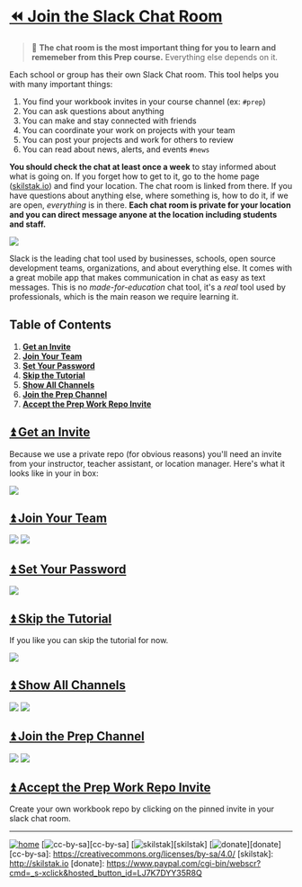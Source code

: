 # [⏪ Join the Slack Chat Room](/README.md)

> 💬 **The chat room is the most important thing for you to learn and
rememeber from this Prep course.** Everything else depends on it.

Each school or group has their own Slack Chat room. This tool helps
you with many important things:

1. You find your workbook invites in your course channel (ex: `#prep`)
1. You can ask questions about anything
1. You can make and stay connected with friends
1. You can coordinate your work on projects with your team
1. You can post your projects and work for others to review
1. You can read about news, alerts, and events `#news`

**You should check the chat at least once a week** to stay informed
about what is going on. If you forget how to get to it, go to the
home page ([skilstak.io](http://skilstak.io)) and find your location.
The chat room is linked from there. If you have questions about
anything else, where something is, how to do it, if we are open,
*everything* is in there. **Each chat room is private for your
location and you can direct message anyone at the location including
students and staff.**

![](/assets/slack.png)

Slack is the leading chat tool used by businesses, schools,
open source development teams, organizations, and about everything
else. It comes with a great mobile app that makes communication in
chat as easy as text messages. This is no *made-for-education* chat
tool, it's a *real* tool used by professionals, which is the main
reason we require learning it. 

## Table of Contents

1. [**Get an Invite**](#user-content--get-an-invite)
2. [**Join Your Team**](#user-content--join-your-team)
3. [**Set Your Password**](#user-content--set-your-password)
4. [**Skip the Tutorial**](#user-content--skip-the-tutorial)
5. [**Show All Channels**](#user-content--show-all-channels)
6. [**Join the Prep Channel**](#user-content--join-the-prep-channel)
7. [**Accept the Prep Work Repo Invite**](#user-content--accept-the-prep-work-repo-invite)

## [⏫ Get an Invite](#)

Because we use a private repo (for obvious reasons) you'll need an
invite from your instructor, teacher assistant, or location manager.
Here's what it looks like in your in box:

![](/assets/slack1.png)

## [⏫ Join Your Team](#)

![](/assets/slack2.png)
![](/assets/slack3.png)

## [⏫ Set Your Password](#)

![](/assets/slack4.png)

## [⏫ Skip the Tutorial](#)

If you like you can skip the tutorial for now.

![](/assets/slack5.png)

## [⏫ Show All Channels](#)

![](/assets/slack6.png)
![](/assets/slack7.png)

## [⏫ Join the Prep Channel](#)

![](/assets/slack8.png)
![](/assets/slack9.png)

## [⏫ Accept the Prep Work Repo Invite](#)

Create your own workbook repo by clicking on the pinned invite in your
slack chat room.

---
[![home](/assets/home-blue.png)](/README.md)
[![cc-by-sa](/assets/cc-by-sa-blue.png)][cc-by-sa]
[![skilstak](/assets/skilstak-logo-blue.png)][skilstak]
[![donate](/assets/donate-blue.png)][donate]
[cc-by-sa]: https://creativecommons.org/licenses/by-sa/4.0/
[skilstak]: http://skilstak.io
[donate]: https://www.paypal.com/cgi-bin/webscr?cmd=_s-xclick&hosted_button_id=LJ7K7DYY35R8Q


